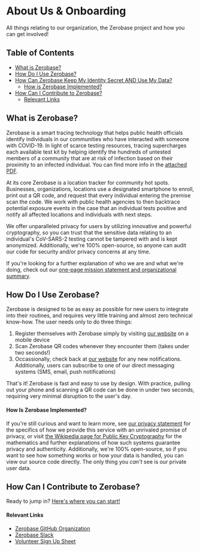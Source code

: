 # About Us & Onboarding
All things relating to our organization, the Zerobase project and how you can get involved!

## Table of Contents
* [What is Zerobase?](#what-is-zerobase)
* [How Do I Use Zerobase?](#how-do-i-use-zerobase)
* [How Can Zerobase Keep My Identity Secret AND Use My Data?](#how-can-zerobase-keep-my-identity-secret-and-use-my-data)
    * [How is Zerobase Implemented?](#how-is-zerobase-implemented)
* [How Can I Contribute to Zerobase?](#how-can-i-contribute-to-zerobase)
    * [Relevant Links](#relevant-links)

## What is Zerobase?
Zerobase is a smart tracing technology that helps public health officials identify individuals in our communities who have interacted with someone with COVID-19. In light of scarce testing resources, tracing supercharges each available test kit by helping identify the hundreds of untested members of a community that are at risk of infection based on their proximity to an infected individual. You can find more info in the [attached PDF](Zerobase-Basic.pdf).

At its core Zerobase is a location tracker for community hot spots. Businesses, organizations, locations use a designated smartphone to enroll, print out a QR code, and request that every individual entering the premise scan the code. We work with public health agencies to then backtrace potential exposure events in the case that an individual tests positive and notify all affected locations and individuals with next steps.

We offer unparalleled privacy for users by utilizing innovative and powerful cryptography, so you can trust that the sensitive
data relating to an individual's CoV-SARS-2 testing cannot be tampered with and is kept anonymized. Additionally, we're 100% 
open-source, so anyone can audit our code for security and/or privacy concerns at any time. 

If you're looking for a further explanation of who we are and what we're doing, check out our [one-page mission statement and
organizational summary](./Zerobase-Basic.pdf).

## How Do I Use Zerobase?
Zerobase is designed to be as easy as possible for new users to integrate into their routines, and requires very little training and
almost zero technical know-how. The user needs only to do three things:

1. Register themselves with Zerobase simply by visiting [our website](https://zerobase.io) on a mobile device
2. Scan Zerobase QR codes whenever they encounter them (takes under two seconds!)
3. Occassionally, check back at [our website](https://zerobase.io) for any new notifications. Additionally, users can subscribe to one
of our direct messaging systems (SMS, email, push notifications)

That's it! Zerobase is fast and easy to use by design. With practice, pulling out your phone and scanning a QR code can be done in under
two seconds, requiring very minimal disruption to the user's day.

#### How Is Zerobase Implemented?
If you're still curious and want to learn more, see [our privacy statement](./PRIVACY.md) for the specifics of how we provide this 
service with an unrivaled promise of privacy, or visit 
[the Wikipedia page for Public Key Cryptography](https://en.wikipedia.org/wiki/Public-key_cryptography) for the mathematics and further 
explanations of how such systems guarantee privacy and authenticity. Additionally, we're 100% open-source, so if you want to see how
something works or how your data is handled, you can view our source code directly. The only thing you *can't* see is our private user
data.

## How Can I Contribute to Zerobase?
Ready to jump in? [Here's where you can start!](./CONTRIBUTING.md)

#### Relevant Links
* [Zerobase GitHub Organization](https://github.com/zerobase-io)
* [Zerobase Slack](https://necsi-edu.slack.com/archives/CV57RBU8H)
* [Volunteer Sign Up Sheet](https://docs.google.com/spreadsheets/d/1zCCdLi4jRecI9HlJYk3SqoQ-Md62TB2ub3Hgwgq6LYU/edit#gid=0)
